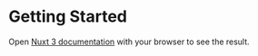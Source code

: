 # Getting Started

Open [Nuxt 3 documentation](https://crm-system-nuxt-zeta.vercel.app) with your browser to see the result.
